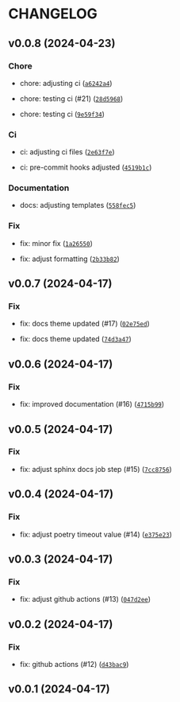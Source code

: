 # CHANGELOG



## v0.0.8 (2024-04-23)

### Chore

* chore: adjusting ci ([`a6242a4`](https://github.com/cpadil/sengledwifipy/commit/a6242a4659aa6004ebb8b330be9670b0884fb84b))

* chore: testing ci (#21) ([`28d5968`](https://github.com/cpadil/sengledwifipy/commit/28d59689a4d106dbf33cb1753a0877c77cec4693))

* chore: testing ci ([`9e59f34`](https://github.com/cpadil/sengledwifipy/commit/9e59f3418307db3245c85ee698c2801f69b23960))

### Ci

* ci: adjusting ci files ([`2e63f7e`](https://github.com/cpadil/sengledwifipy/commit/2e63f7ea0ebb30cbced8ea4f46b8ce24c7c7cb34))

* ci: pre-commit hooks adjusted ([`4519b1c`](https://github.com/cpadil/sengledwifipy/commit/4519b1cfa76afa563109ea89e1f699ac65b2885f))

### Documentation

* docs: adjusting templates ([`558fec5`](https://github.com/cpadil/sengledwifipy/commit/558fec58f7fede34f4abdb68824cbad45e11a0ba))

### Fix

* fix: minor fix ([`1a26550`](https://github.com/cpadil/sengledwifipy/commit/1a26550716a4cd6d31a20acf1445668cf103b617))

* fix: adjust formatting ([`2b33b82`](https://github.com/cpadil/sengledwifipy/commit/2b33b825f66c7c362533883547b3e8665ab94925))


## v0.0.7 (2024-04-17)

### Fix

* fix: docs theme updated (#17) ([`02e75ed`](https://github.com/cpadil/sengledwifipy/commit/02e75ed1bb9c34d21ab92192112f4a11eb43680f))

* fix: docs theme updated ([`74d3a47`](https://github.com/cpadil/sengledwifipy/commit/74d3a4702670406cd76739587f1c5431a13080ee))


## v0.0.6 (2024-04-17)

### Fix

* fix: improved documentation (#16) ([`4715b99`](https://github.com/cpadil/sengledwifipy/commit/4715b990b2b11ab9ed4e45a8c9ddf9f8b14c5691))


## v0.0.5 (2024-04-17)

### Fix

* fix: adjust sphinx docs job step (#15) ([`7cc8756`](https://github.com/cpadil/sengledwifipy/commit/7cc87561db3593ec35f34864507276b9f7885c6f))


## v0.0.4 (2024-04-17)

### Fix

* fix: adjust poetry timeout value (#14) ([`e375e23`](https://github.com/cpadil/sengledwifipy/commit/e375e23e033f4086c7ca075498912ce74f910bf2))


## v0.0.3 (2024-04-17)

### Fix

* fix: adjust github actions (#13) ([`047d2ee`](https://github.com/cpadil/sengledwifipy/commit/047d2eeab212af0230e8f25a3bceab259b78a181))


## v0.0.2 (2024-04-17)

### Fix

* fix: github actions (#12) ([`d43bac9`](https://github.com/cpadil/sengledwifipy/commit/d43bac9f5215e1701d756f09b877dee986ac03fa))


## v0.0.1 (2024-04-17)
